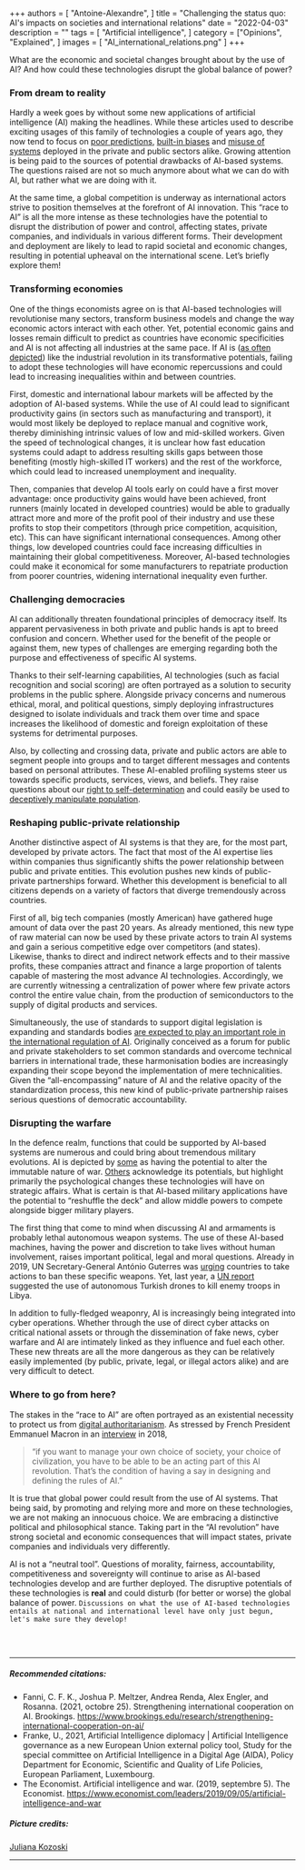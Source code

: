 +++
authors = [
    "Antoine-Alexandre", 
]
title = "Challenging the status quo: AI's impacts on societies and international relations"
date = "2022-04-03"
description = ""
tags = [ "Artificial intelligence",
]
category = ["Opinions", "Explained", ]
images = [
    "AI_international_relations.png"
]
+++

What are the economic and societal changes brought about by the use of AI? And how could these technologies disrupt the global balance of power? 

### From dream to reality
Hardly a week goes by without some new applications of artificial intelligence (AI) making the headlines. While these articles used to describe exciting usages of this family of technologies a couple of years ago, they now tend to focus on [poor predictions](https://hbr.org/2022/03/why-ai-failed-to-live-up-to-its-potential-during-the-pandemic), [built-in biases](https://hbr.org/2022/03/overcoming-the-c-suites-distrust-of-ai) and [misuse of systems](https://www.vox.com/future-perfect/2022/3/30/23001712/ai-research-virus-scientific-information-dangerous) deployed in the private and public sectors alike. Growing attention is being paid to the sources of potential drawbacks of AI-based systems. The questions raised are not so much anymore about what we can do with AI, but rather what we are doing with it. 

At the same time, a global competition is underway as international actors strive to position themselves at the forefront of AI innovation. This “race to AI” is all the more intense as these technologies have the potential to disrupt the distribution of power and control, affecting states, private companies, and individuals in various different forms. Their development and deployment are likely to lead to rapid societal and economic changes, resulting in potential upheaval on the international scene. Let’s briefly explore them!

### Transforming economies 
One of the things economists agree on is that AI-based technologies will revolutionise many sectors, transform business models and change the way economic actors interact with each other. Yet, potential economic gains and losses remain difficult to predict as countries have economic specificities and AI is not affecting all industries at the same pace. If AI is ([as often depicted](https://www.forbes.com/sites/ibm/2020/03/04/how-ai-is-driving-the-new-industrial-revolution/)) like the industrial revolution in its transformative potentials, failing to adopt these technologies will have economic repercussions and could lead to increasing inequalities within and between countries. 

First, domestic and international labour markets will be affected by the adoption of AI-based systems. While the use of AI could lead to significant productivity gains (in sectors such as manufacturing and transport), it would most likely be deployed to replace manual and cognitive work, thereby diminishing intrinsic values of low and mid-skilled workers. Given the speed of technological changes, it is unclear how fast education systems could adapt to address resulting skills gaps between those benefiting (mostly high-skilled IT workers) and the rest of the workforce, which could lead to increased unemployment and inequality. 

Then, companies that develop AI tools early on could have a first mover advantage: once productivity gains would have been achieved, front runners (mainly located in developed countries) would be able to gradually attract more and more of the profit pool of their industry and use these profits to stop their competitors (through price competition, acquisition, etc). This can have significant international consequences. Among other things, low developed countries could face increasing difficulties in maintaining their global competitiveness. Moreover, AI-based technologies could make it economical for some manufacturers to repatriate production from poorer countries, widening international inequality even further.

### Challenging democracies 
AI can additionally threaten foundational principles of democracy itself. Its apparent pervasiveness in both private and public hands is apt to breed confusion and concern. Whether used for the benefit of the people or against them, new types of challenges are emerging regarding both the purpose and effectiveness of specific AI systems. 

Thanks to their self-learning capabilities, AI technologies (such as facial recognition and social scoring) are often portrayed as a solution to security problems in the public sphere. Alongside privacy concerns and numerous ethical, moral, and political questions, simply deploying infrastructures designed to isolate individuals and track them over time and space increases the likelihood of domestic and foreign exploitation of these systems for detrimental purposes.

Also, by collecting and crossing data, private and public actors are able to segment people into groups and to target different messages and contents based on personal attributes. These AI-enabled profiling systems steer us towards specific products, services, views, and beliefs. They raise questions about our [right to self-determination](https://www.wired.com/story/algorithmic-prophecies-undermine-free-will/) and could easily be used to [deceptively manipulate population](https://policyreview.info/articles/analysis/voter-preferences-voter-manipulation-voter-analytics-policy-options-less).

### Reshaping public-private relationship 
Another distinctive aspect of AI systems is that they are, for the most part, developed by private actors. The fact that most of the AI expertise lies within companies thus significantly shifts the power relationship between public and private entities. This evolution pushes new kinds of public-private partnerships forward. Whether this development is beneficial to all citizens depends on a variety of factors that diverge tremendously across countries.

First of all, big tech companies (mostly American) have gathered huge amount of data over the past 20 years. As already mentioned, this new type of raw material can now be used by these private actors to train AI systems and gain a serious competitive edge over competitors (and states). Likewise, thanks to direct and indirect network effects and to their massive profits, these companies attract and finance a large proportion of talents capable of mastering the most advance AI technologies. Accordingly, we are currently witnessing a centralization of power where few private actors control the entire value chain, from the production of semiconductors to the supply of digital products and services.

Simultaneously, the use of standards to support digital legislation is expanding and standards bodies [are expected to play an important role in the international regulation of AI](https://papers.ssrn.com/sol3/papers.cfm?abstract_id=3501410). Originally conceived as a forum for public and private stakeholders to set common standards and overcome technical barriers in international trade, these harmonisation bodies are increasingly expanding their scope beyond the implementation of mere technicalities. Given the “all-encompassing” nature of AI and the relative opacity of the standardization process, this new kind of public-private partnership raises serious questions of democratic accountability. 

### Disrupting the warfare
In the defence realm, functions that could be supported by AI-based systems are numerous and could bring about tremendous military evolutions. AI is depicted by [some](https://www.economist.com/special-report/2018/01/25/getting-to-grips-with-military-robotics) as having the potential to alter the immutable nature of war. [Others](https://www.tandfonline.com/doi/full/10.1080/00396338.2018.1518374) acknowledge its potentials, but highlight primarily the psychological changes these technologies will have on strategic affairs. What is certain is that AI-based military applications have the potential to “reshuffle the deck” and allow middle powers to compete alongside bigger military players. 

The first thing that come to mind when discussing AI and armaments is probably lethal autonomous weapon systems. The use of these AI-based machines, having the power and discretion to take lives without human involvement, raises important political, legal and moral questions. Already in 2019, UN Secretary-General António Guterres was [urging](https://news.un.org/en/story/2019/03/1035381) countries to take actions to ban these specific weapons. Yet, last year, a [UN report](https://undocs.org/Home/Mobile?FinalSymbol=S%2F2021%2F229&Language=E&DeviceType=Desktop&LangRequested=False) suggested the use of autonomous Turkish drones to kill enemy troops in Libya.

In addition to fully-fledged weaponry, AI is increasingly being integrated into cyber operations. Whether through the use of direct cyber attacks on critical national assets or through the dissemination of fake news, cyber warfare and AI are intimately linked as they influence and fuel each other. These new threats are all the more dangerous as they can be relatively easily implemented (by public, private, legal, or illegal actors alike) and are very difficult to detect. 

### Where to go from here? 
The stakes in the “race to AI” are often portrayed as an existential necessity to protect us from [digital authoritarianism](https://freedomhouse.org/report/freedom-net/2018/rise-digital-authoritarianism). As stressed by French President Emmanuel Macron in an [interview](https://www.wired.com/story/emmanuel-macron-talks-to-wired-about-frances-ai-strategy/) in 2018, 
> “if you want to manage your own choice of society, your choice of civilization, you have to be able to be an acting part of this AI revolution. That’s the condition of having a say in designing and defining the rules of AI.” 

It is true that global power could result from the use of AI systems. That being said, by promoting and relying more and more on these technologies, we are not making an innocuous choice. We are embracing a distinctive political and philosophical stance. Taking part in the “AI revolution” have strong societal and economic consequences that will impact states, private companies and individuals very differently. 

AI is not a “neutral tool”. Questions of morality, fairness, accountability, competitiveness and sovereignty will continue to arise as AI-based technologies develop and are further deployed. The disruptive potentials of these technologies is **real** and could disturb (for better or worse) the global balance of power. `Discussions on what the use of AI-based technologies entails at national and international level have only just begun, let's make sure they develop!`

##### &nbsp; 
***
##### Recommended citations:
- Fanni, C. F. K., Joshua P. Meltzer, Andrea Renda, Alex Engler, and Rosanna. (2021, octobre 25). Strengthening international cooperation on AI. Brookings. https://www.brookings.edu/research/strengthening-international-cooperation-on-ai/
- Franke, U., 2021, Artificial Intelligence diplomacy | Artificial Intelligence governance as a new European Union external policy tool, Study for the special committee on Artificial Intelligence in a Digital Age (AIDA), Policy Department for Economic, Scientific and Quality of Life Policies, European Parliament, Luxembourg.
- The Economist. Artificial intelligence and war. (2019, septembre 5). The Economist. https://www.economist.com/leaders/2019/09/05/artificial-intelligence-and-war

##### Picture credits:
[Juliana Kozoski](https://unsplash.com/photos/IoQioGLrz3Y)
***
##### &nbsp; 
